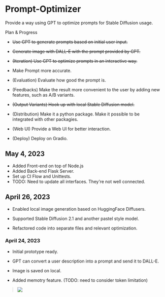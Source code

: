 # Prompt-Optimizer

Provide a way using GPT to optimize prompts for Stable Diffusion usage.

Plan & Progress

- ~~Use GPT to generate prompts based on initial user input.~~

- ~~Generate image with DALL-E with the prompt provided by GPT.~~

- ~~(Iteration) Use GPT to optimize prompts in an interactive way.~~

- Make Prompt more accurate.

- (Evaluation) Evaluate how good the prompt is.

- (Feedbacks) Make the result more convenient to the user by adding new features, such as A/B variants.

- ~~(Output Variants) Hook up with local Stable Diffusion model.~~

- (Distribution) Make it a python package. Make it possible to be integrated with other packagies. 

- (Web UI) Provide a Web UI for better interaction.

- (Deploy) Deploy on Gradio.

## May 4, 2023
- Added Front-end on top of Node.js
- Added Back-end Flask Server.
- Set up CI Flow and Unittests.
- TODO: Need to update all interfaces. They're not well connected.

## April 26, 2023

- Enabled local image generation based on HuggingFace Diffusers.

- Supported Stable Diffusion 2.1 and another pastel style model.

- Refactored code into separate files and relevant optimization.

### April 24, 2023

- Initial prototype ready.

- GPT can convert a user description into a prompt and send it to DALL-E.

- Image is saved on local.

- Added memotry feature. (TODO: need to consider token limitation)

> ![](./example.png)
